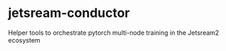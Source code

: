 # jetsream-conductor
Helper tools to orchestrate pytorch multi-node training in the Jetsream2 ecosystem
